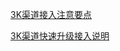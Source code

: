 [3K渠道接入注意要点](https://github.com/KKKGame/3K-SDK/blob/master/3K%E6%B8%A0%E9%81%93%E6%8E%A5%E5%85%A5%E6%B3%A8%E6%84%8F%E8%A6%81%E7%82%B9.md)

[3K渠道快速升级接入说明](https://github.com/KKKGame/3K-SDK/blob/master/3K%E6%B8%A0%E9%81%93%E5%BF%AB%E9%80%9F%E5%8D%87%E7%BA%A7%E6%8E%A5%E5%85%A5%E8%AF%B4%E6%98%8E%E6%96%87%E6%A1%A3.md)
